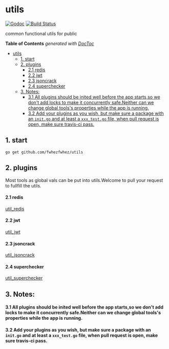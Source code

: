 # utils
[![Godoc](http://img.shields.io/badge/godoc-reference-blue.svg?style=flat)](https://godoc.org/github.com/fwhezfwhez/utils)
[![Build Status]( https://www.travis-ci.org/fwhezfwhez/utils.svg?branch=master)]( https://www.travis-ci.org/fwhezfwhez/utils)

common functional utils for public

<!-- START doctoc generated TOC please keep comment here to allow auto update -->
<!-- DON'T EDIT THIS SECTION, INSTEAD RE-RUN doctoc TO UPDATE -->
**Table of Contents**  *generated with [DocToc](https://github.com/thlorenz/doctoc)*

- [utils](#utils)
  - [1. start](#1-start)
  - [2. plugins](#2-plugins)
      - [2.1 redis](#21-redis)
      - [2.2 jwt](#22-jwt)
      - [2.3 jsoncrack](#23-jsoncrack)
      - [2.4 superchecker](#24-superchecker)
  - [3. Notes:](#3-notes)
      - [3.1 All plugins should be inited well before the app starts,so we don't add locks to make it concurrently safe.Neither can we change global tools's properties while the app is running.](#31-all-plugins-should-be-inited-well-before-the-app-startsso-we-dont-add-locks-to-make-it-concurrently-safeneither-can-we-change-global-toolss-properties-while-the-app-is-running)
      - [3.2 Add your plugins as you wish, but make sure a package with an `init.go` and at least a `xxx_test.go` file, when pull request is open, make sure travis-ci pass.](#32-add-your-plugins-as-you-wish-but-make-sure-a-package-with-an-initgo-and-at-least-a-xxx_testgo-file-when-pull-request-is-open-make-sure-travis-ci-pass)

<!-- END doctoc generated TOC please keep comment here to allow auto update -->

## 1. start
`go get github.com/fwhezfwhez/utils`

## 2. plugins
Most tools as global vals can be put into utils.Welcome to pull your request to fullfill the utils.

#### 2.1 redis
<a href="https://github.com/fwhezfwhez/utils/tree/master/util_redis">util_redis</a>

#### 2.2 jwt
<a href="https://github.com/fwhezfwhez/utils/tree/master/util_jwt">util_jwt</a>

#### 2.3 jsoncrack
<a href="https://github.com/fwhezfwhez/utils/tree/master/util_jsoncrack">util_jsoncrack</a>

#### 2.4 superchecker
<a href="https://github.com/fwhezfwhez/utils/tree/master/util_superchecker">util_superchecker</a>

## 3. Notes:
#### 3.1 All plugins should be inited well before the app starts,so we don't add locks to make it concurrently safe.Neither can we change global tools's properties while the app is running.
#### 3.2 Add your plugins as you wish, but make sure a package with an `init.go` and at least a `xxx_test.go` file, when pull request is open, make sure travis-ci pass.


